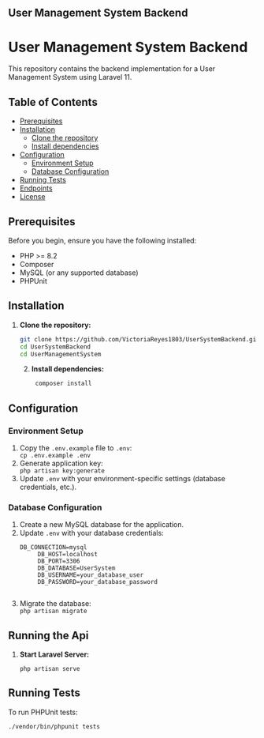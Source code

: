 <!DOCTYPE html>
<html lang="en">
<head>
    <meta charset="UTF-8">
    <meta name="viewport" content="width=device-width, initial-scale=1.0">
    <h2>User Management System Backend</h2>
</head>
<body>
   <h1>User Management System Backend</h1>

<p>This repository contains the backend implementation for a User Management System using Laravel 11.</p>

## Table of Contents
- [Prerequisites](#prerequisites)
- [Installation](#installation)
  - [Clone the repository](#clone-the-repository)
  - [Install dependencies](#install-dependencies)
- [Configuration](#configuration)
  - [Environment Setup](#environment-setup)
  - [Database Configuration](#database-configuration)
- [Running Tests](#running-tests)
- [Endpoints](#endpoints)
- [License](#license)

## Prerequisites
Before you begin, ensure you have the following installed:
- PHP >= 8.2
- Composer
- MySQL (or any supported database)
- PHPUnit

## Installation
1. **Clone the repository:**
   ```bash
   git clone https://github.com/VictoriaReyes1803/UserSystemBackend.git
   cd UserSystemBackend
   cd UserManagementSystem
   ```
    2. **Install dependencies:**
       ```bash
        composer install
        ```
    </ol>

    <h2 id="configuration">Configuration</h2>

    <h3 id="environment-setup">Environment Setup</h3>
    <ol>
        <li>Copy the <code>.env.example</code> file to <code>.env</code>:</li>
        <code>cp .env.example .env</code>
        <li>Generate application key:</li>
        <code>php artisan key:generate</code>
        <li>Update <code>.env</code> with your environment-specific settings (database credentials, etc.).</li>
    </ol>

    <h3 id="database-configuration">Database Configuration</h3>
    <ol>
        <li>Create a new MySQL database for the application.</li>
        <li>Update <code>.env</code> with your database credentials:</li>
        <pre><code>DB_CONNECTION=mysql
        DB_HOST=localhost
        DB_PORT=3306
        DB_DATABASE=UserSystem
        DB_USERNAME=your_database_user
        DB_PASSWORD=your_database_password
                </code></pre>
        <li>Migrate the database:</li>
        <code>php artisan migrate</code>
            </ol>
    <h2>Running the Api</h2>
        <ol>
            <li><strong>Start Laravel Server:</strong>
                <pre><code>php artisan serve</code></pre>
            </li>
        </ol>
    <h2 id="running-tests">Running Tests</h2>
    <p>To run PHPUnit tests:</p>
    <code>./vendor/bin/phpunit tests</code>

</body>
</html>
